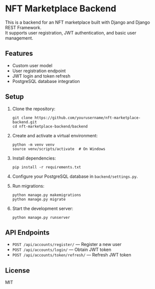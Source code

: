 # NFT Marketplace Backend

This is a backend for an NFT marketplace built with Django and Django REST Framework.  
It supports user registration, JWT authentication, and basic user management.

## Features

- Custom user model
- User registration endpoint
- JWT login and token refresh
- PostgreSQL database integration

## Setup

1. Clone the repository:
   ```
   git clone https://github.com/yourusername/nft-marketplace-backend.git
   cd nft-marketplace-backend/backend
   ```

2. Create and activate a virtual environment:
   ```
   python -m venv venv
   source venv/scripts/activate  # On Windows
   ```

3. Install dependencies:
   ```
   pip install -r requirements.txt
   ```

4. Configure your PostgreSQL database in `backend/settings.py`.

5. Run migrations:
   ```
   python manage.py makemigrations
   python manage.py migrate
   ```

6. Start the development server:
   ```
   python manage.py runserver
   ```

## API Endpoints

- `POST /api/accounts/register/` — Register a new user
- `POST /api/accounts/login/` — Obtain JWT token
- `POST /api/accounts/token/refresh/` — Refresh JWT token

## License

MIT

